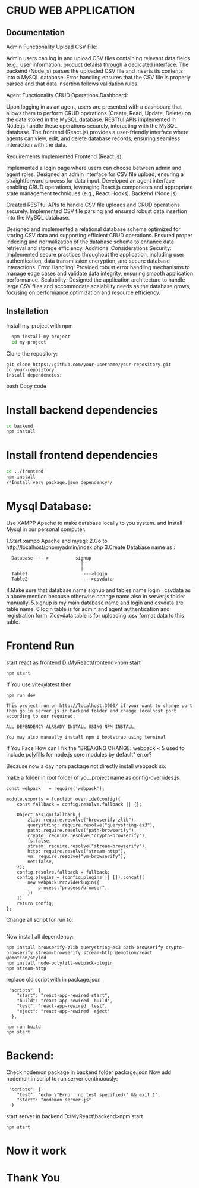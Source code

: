 
# CRUD WEB APPLICATION


## Documentation

Admin Functionality
Upload CSV File:

Admin users can log in and upload CSV files containing relevant data fields (e.g., user information, product details) through a dedicated interface.
The backend (Node.js) parses the uploaded CSV file and inserts its contents into a MySQL database.
Error handling ensures that the CSV file is properly parsed and that data insertion follows validation rules.

Agent Functionality
CRUD Operations Dashboard:

Upon logging in as an agent, users are presented with a dashboard that allows them to perform CRUD operations (Create, Read, Update, Delete) on the data stored in the MySQL database.
RESTful APIs implemented in Node.js handle these operations securely, interacting with the MySQL database.
The frontend (React.js) provides a user-friendly interface where agents can view, edit, and delete database records, ensuring seamless interaction with the data.


Requirements Implemented
Frontend (React.js):

Implemented a login page where users can choose between admin and agent roles.
Designed an admin interface for CSV file upload, ensuring a straightforward process for data input.
Developed an agent interface enabling CRUD operations, leveraging React.js components and appropriate state management techniques (e.g., React Hooks).
Backend (Node.js):

Created RESTful APIs to handle CSV file uploads and CRUD operations securely.
Implemented CSV file parsing and ensured robust data insertion into the MySQL database.


Designed and implemented a relational database schema optimized for storing CSV data and supporting efficient CRUD operations.
Ensured proper indexing and normalization of the database schema to enhance data retrieval and storage efficiency.
Additional Considerations
Security: Implemented secure practices throughout the application, including user authentication, data transmission encryption, and secure database interactions.
Error Handling: Provided robust error handling mechanisms to manage edge cases and validate data integrity, ensuring smooth application performance.
Scalability: Designed the application architecture to handle large CSV files and accommodate scalability needs as the database grows, focusing on performance optimization and resource efficiency.



## Installation

Install my-project with npm

```bash
  npm install my-project
  cd my-project
```
Clone the repository:

```
git clone https://github.com/your-username/your-repository.git
cd your-repository
Install dependencies:
```
bash
Copy code
# Install backend dependencies
```bash
cd backend
npm install
```
# Install frontend dependencies
```bash
cd ../frontend
npm install
/*Install very package.json dependency*/
```


# Mysql Database:

Use XAMPP Apache to make database locally to you system.
and Install Mysql in our personal computer.

1.Start xampp Apache and mysql:
2.Go to http://localhost/phpmyadmin/index.php
3.Create Database name as :
```
  Database----->          signup
                            |
                            |
  Table1                     --->login
  Table2                     --->csvdata
```

4.Make sure that database name signup and tables name login , csvdata as a above mention because otherwise change name also in server.js folder manually.
5.signup is my main database name and login and csvdata are table name.
6.login table is for admin and agent authentication and registration form.
7.csvdata table is for uploading .csv format data to this table.

# Frontend Run

start react as frontend D:\MyReact\frontend>npm start
```
npm start 
```

If You use vite@latest then

```
npm run dev
```
```
This project run on http://localhost:3000/ if your want to change port then go in server.js in backend folder and change localhost port according to our required:
```

```
ALL DEPENDENCY ALREADY INSTALL USING NPM INSTALL,

You may also manually install npm i bootstrap using terminal 
```

If You Face How can I fix the "BREAKING CHANGE: webpack < 5 used to include polyfills for node.js core modules by default" error?

Because now a day npm package not directly install webpack so:

make a folder in root folder of you_project name as config-overrides.js

```
const webpack   = require('webpack');

module.exports = function override(config){
    const fallback = config.resolve.fallback || {};

    Object.assign(fallback,{
        zlib: require.resolve("browserify-zlib"),
        querystring: require.resolve("querystring-es3"),
        path: require.resolve("path-browserify"),
        crypto: require.resolve("crypto-browserify"),
        fs:false,
        stream: require.resolve("stream-browserify"),
        http: require.resolve("stream-http"),
        vm: require.resolve("vm-browserify"),
        net:false,
    });
    config.resolve.fallback = fallback;
    config.plugins = (config.plugins || []).concat([
        new webpack.ProvidePlugin({
            process:"process/browser",
        })
    ])
    return config;
};
```

Change all script for run to:

```

```

Now install all dependency:
```
npm install browserify-zlib querystring-es3 path-browserify crypto-browserify stream-browserify stream-http @emotion/react @emotion/styled
npm install node-polyfill-webpack-plugin
npm stream-http
```

replace old script with in package.json 
```
 "scripts": {
    "start": "react-app-rewired start",
    "build": "react-app-rewired  build",
    "test": "react-app-rewired  test",
    "eject": "react-app-rewired  eject"
  },
```

```
npm run build
npm start
```


# Backend:

Check nodemon package in backend folder package.json
Now add nodemon in script to run server continuously:
```
 "scripts": {
    "test": "echo \"Error: no test specified\" && exit 1",
    "start": "nodemon server.js"
  }
```

start server in backend D:\MyReact\backend>npm start 
```
npm start
```


# Now it work

# Thank You




